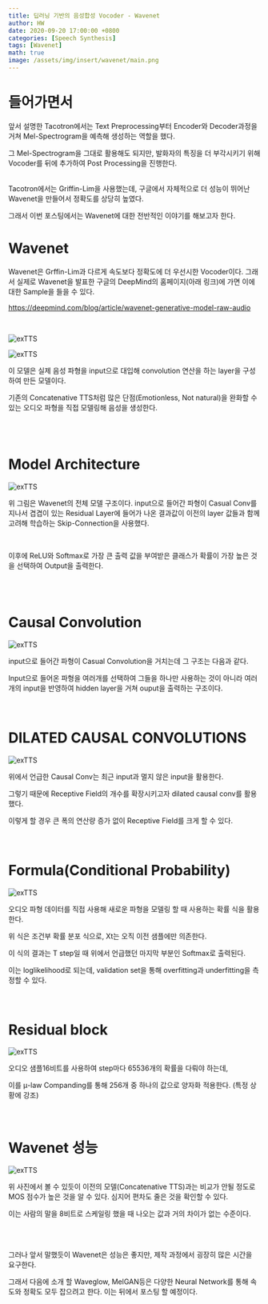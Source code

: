 ```yaml
---
title: 딥러닝 기반의 음성합성 Vocoder - Wavenet
author: HW
date: 2020-09-20 17:00:00 +0800
categories: [Speech Synthesis]
tags: [Wavenet]
math: true
image: /assets/img/insert/wavenet/main.png
---
```




# **들어가면서**

앞서 설명한 Tacotron에서는 Text Preprocessing부터 Encoder와 Decoder과정을 거쳐 Mel-Spectrogram을 예측해 생성하는 역할을 했다.<br/>

그 Mel-Spectrogram을 그대로 활용해도 되지만, 발화자의 특징을 더 부각시키기 위해 Vocoder를 뒤에 추가하여 Post Processing을 진행한다.<br/><br/>

Tacotron에서는 Griffin-Lim을 사용했는데, 구글에서 자체적으로 더 성능이 뛰어난 Wavenet을 만들어서 정확도를 상당히 높였다.<br/>

그래서 이번 포스팅에서는 Wavenet에 대한 전반적인 이야기를 해보고자 한다.



# Wavenet

Wavenet은 Grffin-Lim과 다르게 속도보다 정확도에 더 우선시한 Vocoder이다. 그래서 실제로 Wavenet을 발표한 구글의 DeepMind의 홈페이지(아래 링크)에 가면 이에 대한 Sample을 들을 수 있다.

https://deepmind.com/blog/article/wavenet-generative-model-raw-audio

<br>

![exTTS](/assets/img/insert/wavenet/residual.png)

![exTTS](/assets/img/insert/wavenet/casual_conv_layer.png)

이 모델은 실제 음성 파형을 input으로 대입해 convolution 연산을 하는 layer을 구성하여 만든 모델이다.

기존의 Concatenative TTS처럼 많은 단점(Emotionless, Not natural)을 완화할 수 있는 오디오 파형을 직접 모델링해 음성을 생성한다.

<br>

<br>

# Model Architecture

![exTTS](/assets/img/insert/wavenet/architecture.png)

위 그림은 Wavenet의 전체 모델 구조이다. input으로 들어간 파형이 Casual Conv를 지나서 겹겹이 있는 Residual Layer에 들어가 나온 결과값이 이전의 layer 값들과 함께 고려해 학습하는 Skip-Connection을 사용했다.

<br>

이후에 ReLU와 Softmax로 가장 큰 출력 값을 부여받은 클래스가 확률이 가장 높은 것을 선택하여 Output을 출력한다.

<br>

<br>

# Causal Convolution

![exTTS](/assets/img/insert/wavenet/casual_layer.png)

input으로 들어간 파형이 Casual Convolution을 거치는데 그 구조는 다음과 같다.<br>

Input으로 들어온 파형을 여러개를 선택하여 그들을 하나만 사용하는 것이 아니라 여러 개의 input을 반영하여 hidden layer을 거쳐 ouput을 출력하는 구조이다.<br><br><br>

# DILATED CAUSAL CONVOLUTIONS

![exTTS](/assets/img/insert/wavenet/dilate_casual_layer.png)

위에서 언급한 Causal Conv는 최근 input과 멀지 않은 input을 활용한다.<br>

그렇기 때문에 Receptive Field의 개수를 확장시키고자 dilated causal conv를 활용했다.<br>

이렇게 할 경우 큰 폭의 연산량 증가 없이 Receptive Field를 크게 할 수 있다.<br><br><br>



# Formula(Conditional Probability)

![exTTS](/assets/img/insert/wavenet/fomula.png)

오디오 파형 데이터를 직접 사용해 새로운 파형을 모델링 할 때 사용하는 확률 식을 활용한다.

위 식은 조건부 확률 분포 식으로, Xt는 오직 이전 샘플에만 의존한다.<br>

이 식의 결과는 T step일 때 위에서 언급했던 마지막 부분인 Softmax로 출력된다.

이는 loglikelihood로 되는데, validation set을 통해 overfitting과 underfitting을 측정할 수 있다.<br><br><br>

# Residual block

![exTTS](/assets/img/insert/wavenet/residual_block.png)

오디오 샘플16비트를 사용하여 step마다 65536개의 확률을 다뤄야 하는데, 

이를 μ-law Companding를 통해 256개 중 하나의 값으로 양자화 적용한다. (특정 상황에 강조)<br><br><br>

# Wavenet 성능

![exTTS](/assets/img/insert/wavenet/performance.png)

위 사진에서 볼 수 있듯이 이전의 모델(Concatenative TTS)과는 비교가 안될 정도로 MOS 점수가 높은 것을 알 수 있다. 심지어 편차도 줄은 것을 확인할 수 있다.

이는 사람의 말을 8비트로 스케일링 했을 때 나오는 값과 거의 차이가 없는 수준이다.

<br>

<br>

그러나 앞서 말했듯이 Wavenet은 성능은 좋지만, 제작 과정에서 굉장히 많은 시간을 요구한다.<br>

그래서 다음에 소개 할 Waveglow, MelGAN등은 다양한 Neural Network를 통해 속도와 정확도 모두 잡으려고 한다. 이는 뒤에서 포스팅 할 예정이다.